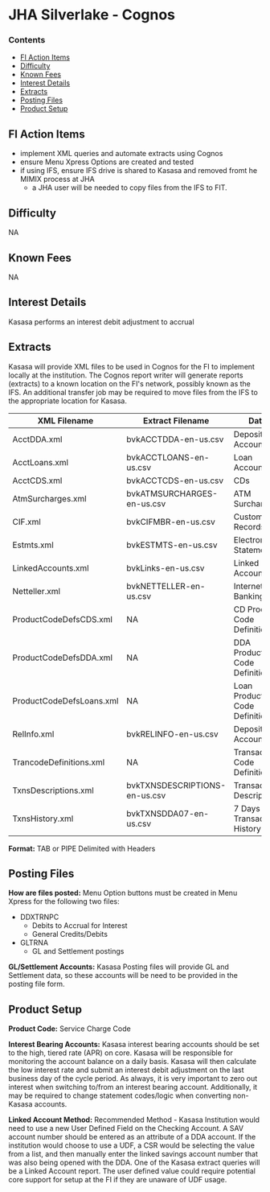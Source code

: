 # JHA Silverlake - Cognos


### Contents
- [FI Action Items](#fi-action-items)
- [Difficulty](#difficulty)
- [Known Fees](#known-fees)
- [Interest Details](#interest-details)
- [Extracts](#extracts)
- [Posting Files](#posting-files)
- [Product Setup](#product-setup)

## FI Action Items

* implement XML queries and automate extracts using Cognos
* ensure Menu Xpress Options are created and tested
* if using IFS, ensure IFS drive is shared to Kasasa and removed fromt he MIMIX process at JHA
	* a JHA user will be needed to copy files from the IFS to FIT.


## Difficulty

NA


## Known Fees
 
NA


## Interest Details

Kasasa performs an interest debit adjustment to accrual

## Extracts
	
Kasasa will provide XML files to be used in Cognos for the FI to implement locally at the institution. The Cognos report writer will generate reports (extracts) to a known location on the FI's network, possibly known as the IFS.  An additional transfer job may be required to move files from the IFS to the appropriate location for Kasasa.

| XML Filename | Extract Filename | Data |
| ------------ | ---------------- | ---- |
| AcctDDA.xml | bvkACCTDDA-en-us.csv | Deposit Accounts |
| AcctLoans.xml | bvkACCTLOANS-en-us.csv | Loan Accounts |
| AcctCDS.xml | bvkACCTCDS-en-us.csv | CDs |
| AtmSurcharges.xml | bvkATMSURCHARGES-en-us.csv | ATM Surcharges |
| CIF.xml | bvkCIFMBR-en-us.csv | Customer Records |
| Estmts.xml | bvkESTMTS-en-us.csv | Electronic Statements |
| LinkedAccounts.xml | bvkLinks-en-us.csv | Linked Accounts |
| Netteller.xml | bvkNETTELLER-en-us.csv | Internet Banking |
| ProductCodeDefsCDS.xml | NA | CD Product Code Definitions |
| ProductCodeDefsDDA.xml | NA | DDA Product Code Definitions |
| ProductCodeDefsLoans.xml | NA | Loan Product Code Definitions |
| RelInfo.xml | bvkRELINFO-en-us.csv | Deposit Accounts |
| TrancodeDefinitions.xml | NA | Transaction Code Definitions |
| TxnsDescriptions.xml | bvkTXNSDESCRIPTIONS-en-us.csv | Transaction Descriptions |
| TxnsHistory.xml | bvkTXNSDDA07-en-us.csv | 7 Days of Transaction History |

**Format:** TAB or PIPE Delimited with Headers


## Posting Files

**How are files posted:** Menu Option buttons must be created in Menu Xpress for the following two files:
- DDXTRNPC
	- Debits to Accrual for Interest
	- General Credits/Debits 
- GLTRNA
	- GL and Settlement postings

**GL/Settlement Accounts:** Kasasa Posting files will provide GL and Settlement data, so these accounts will be need to be provided in the posting file form.


## Product Setup

**Product Code:** Service Charge Code

**Interest Bearing Accounts:** Kasasa interest bearing accounts should be set to the high, tiered rate (APR) on core. Kasasa will be responsible for monitoring the account balance on a daily basis. Kasasa will then calculate the low interest rate and submit an interest debit adjustment on the last business day of the cycle period.  As always, it is very important to zero out interest when switching to/from an interest bearing account.  Additionally, it may be required to change statement codes/logic when converting non-Kasasa accounts.

**Linked Account Method:** Recommended Method - Kasasa Institution would need to use a new User Defined Field on the Checking Account. A SAV account number should be entered as an attribute of a DDA account. If the institution would choose to use a UDF, a CSR would be selecting the value from a list, and then manually enter the linked savings account number that was also being opened with the DDA. One of the Kasasa extract queries will be a Linked Account report. The user defined value could require potential core support for setup at the FI if they are unaware of UDF usage.

